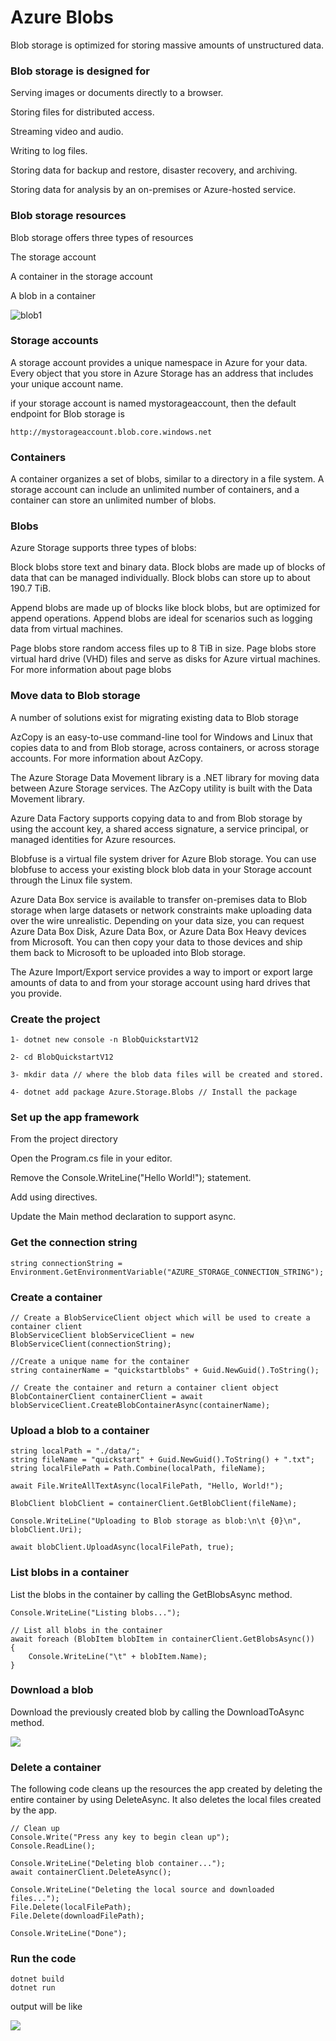 # Azure Blobs

Blob storage is optimized for storing massive amounts of unstructured data.

### Blob storage is designed for

Serving images or documents directly to a browser.

Storing files for distributed access.

Streaming video and audio.

Writing to log files.

Storing data for backup and restore, disaster recovery, and archiving.

Storing data for analysis by an on-premises or Azure-hosted service.

### Blob storage resources

Blob storage offers three types of resources

The storage account

A container in the storage account

A blob in a container

![blob1](blob1.png)

### Storage accounts

A storage account provides a unique namespace in Azure for your data. Every object that you store in Azure Storage has an address that includes your unique account name. 

if your storage account is named mystorageaccount, then the default endpoint for Blob storage is

```
http://mystorageaccount.blob.core.windows.net
```

### Containers

A container organizes a set of blobs, similar to a directory in a file system. A storage account can include an unlimited number of containers, and a container can store an unlimited number of blobs.

### Blobs

Azure Storage supports three types of blobs:

Block blobs store text and binary data. Block blobs are made up of blocks of data that can be managed individually. Block blobs can store up to about 190.7 TiB.

Append blobs are made up of blocks like block blobs, but are optimized for append operations. Append blobs are ideal for scenarios such as logging data from virtual machines.

Page blobs store random access files up to 8 TiB in size. Page blobs store virtual hard drive (VHD) files and serve as disks for Azure virtual machines. For more information about page blobs


### Move data to Blob storage

A number of solutions exist for migrating existing data to Blob storage

AzCopy is an easy-to-use command-line tool for Windows and Linux that copies data to and from Blob storage, across containers, or across storage accounts. For more information about AzCopy.

The Azure Storage Data Movement library is a .NET library for moving data between Azure Storage services. The AzCopy utility is built with the Data Movement library.

Azure Data Factory supports copying data to and from Blob storage by using the account key, a shared access signature, a service principal, or managed identities for Azure resources.

Blobfuse is a virtual file system driver for Azure Blob storage. You can use blobfuse to access your existing block blob data in your Storage account through the Linux file system. 

Azure Data Box service is available to transfer on-premises data to Blob storage when large datasets or network constraints make uploading data over the wire unrealistic. Depending on your data size, you can request Azure Data Box Disk, Azure Data Box, or Azure Data Box Heavy devices from Microsoft. You can then copy your data to those devices and ship them back to Microsoft to be uploaded into Blob storage.

The Azure Import/Export service provides a way to import or export large amounts of data to and from your storage account using hard drives that you provide. 

### Create the project

```
1- dotnet new console -n BlobQuickstartV12

2- cd BlobQuickstartV12

3- mkdir data // where the blob data files will be created and stored.

4- dotnet add package Azure.Storage.Blobs // Install the package
```

### Set up the app framework
From the project directory

Open the Program.cs file in your editor.

Remove the Console.WriteLine("Hello World!"); statement.

Add using directives.

Update the Main method declaration to support async.

### Get the connection string

```
string connectionString = Environment.GetEnvironmentVariable("AZURE_STORAGE_CONNECTION_STRING");
```

### Create a container

```
// Create a BlobServiceClient object which will be used to create a container client
BlobServiceClient blobServiceClient = new BlobServiceClient(connectionString);

//Create a unique name for the container
string containerName = "quickstartblobs" + Guid.NewGuid().ToString();

// Create the container and return a container client object
BlobContainerClient containerClient = await blobServiceClient.CreateBlobContainerAsync(containerName);
```

### Upload a blob to a container

```
string localPath = "./data/";
string fileName = "quickstart" + Guid.NewGuid().ToString() + ".txt";
string localFilePath = Path.Combine(localPath, fileName);

await File.WriteAllTextAsync(localFilePath, "Hello, World!");

BlobClient blobClient = containerClient.GetBlobClient(fileName);

Console.WriteLine("Uploading to Blob storage as blob:\n\t {0}\n", blobClient.Uri);

await blobClient.UploadAsync(localFilePath, true);
```

### List blobs in a container

List the blobs in the container by calling the GetBlobsAsync method. 

```
Console.WriteLine("Listing blobs...");

// List all blobs in the container
await foreach (BlobItem blobItem in containerClient.GetBlobsAsync())
{
    Console.WriteLine("\t" + blobItem.Name);
}
```

### Download a blob

Download the previously created blob by calling the DownloadToAsync method.

![](dl-blob.png)

### Delete a container

The following code cleans up the resources the app created by deleting the entire container by using DeleteAsync. It also deletes the local files created by the app.

```
// Clean up
Console.Write("Press any key to begin clean up");
Console.ReadLine();

Console.WriteLine("Deleting blob container...");
await containerClient.DeleteAsync();

Console.WriteLine("Deleting the local source and downloaded files...");
File.Delete(localFilePath);
File.Delete(downloadFilePath);

Console.WriteLine("Done");
```

### Run the code

```
dotnet build
dotnet run
```

output will be like

![](output.png)
